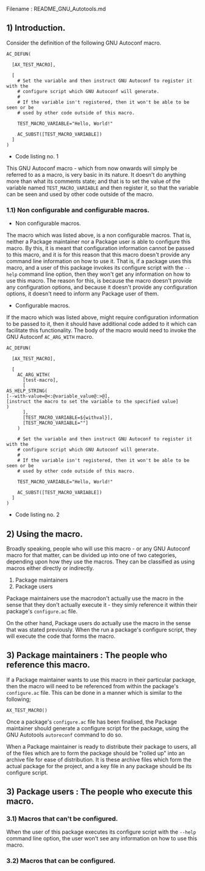 Filename : README_GNU_Autotools.md


## 1) Introduction.

Consider the definition of the following GNU Autoconf macro.

```
AC_DEFUN(

  [AX_TEST_MACRO],

  [
    # Set the variable and then instruct GNU Autoconf to register it with the
    # configure script which GNU Autoconf will generate.
    #
    # If the variable isn't registered, then it won't be able to be seen or be
    # used by other code outside of this macro.

    TEST_MACRO_VARIABLE="Hello, World!"

    AC_SUBST([TEST_MACRO_VARIABLE])
  ]
)
```
  - Code listing no. 1

This GNU Autoconf macro - which from now onwards will simply be referred to as a macro, is very basic in its nature. It doesn't do anything more than what its comments state; and that is to set the value of the variable named ```TEST_MACRO_VARIABLE``` and then register it, so that the variable can be seen and used by other code outside of the macro.


### 1.1) Non configurable and configurable macros.

  - Non configurable macros.

The macro which was listed above, is a non configurable macros. That is, neither a Package maintainer nor a Package user is able to configure this macro. By this, it is meant that configuration information cannot be passed to this macro, and it is for this reason that this macro doesn't provide any command line information on how to use it. That is, if a package uses this macro, and a user of this package invokes its configure script with the ```--help``` command line option, then they won't get any information on how to use this macro. The reason for this, is because the macro doesn't provide any configuration options, and because it doesn't provide any configuration options, it doesn't need to inform any Package user of them.


  - Configurable macros.

If the macro which was listed above, might require configuration information to be passed to it, then it should have additional code added to it which can facilitate this functionality. The body of the macro would need to invoke the GNU Autoconf ```AC_ARG_WITH``` macro.

```
AC_DEFUN(

  [AX_TEST_MACRO],

  [
    AC_ARG_WITH(
      [test-macro],
      [
AS_HELP_STRING(
[--with-value=@<:@variable_value@:>@],
[instruct the macro to set the variable to the specified value]
)
      ],
      [TEST_MACRO_VARIABLE=${withval}],
      [TEST_MACRO_VARIABLE=""]
    )

    # Set the variable and then instruct GNU Autoconf to register it with the
    # configure script which GNU Autoconf will generate.
    #
    # If the variable isn't registered, then it won't be able to be seen or be
    # used by other code outside of this macro.

    TEST_MACRO_VARIABLE="Hello, World!"

    AC_SUBST([TEST_MACRO_VARIABLE])
  ]
)
```
  - Code listing no. 2


## 2) Using the macro.

Broadly speaking, people who will use this macro - or any GNU Autoconf macro for that matter, can be divided up into one of two categories, depending upon how they use the macros. They can be classified as using macros either directly or indirectly.

  1) Package maintainers
  2) Package users

Package maintainers use the macrodon't actually use the macro in the sense that they don't actually execute it - they simly reference it within their package's ```configure.ac``` file.

On the other hand, Package users do actually use the macro in the sense that was stated previously. When the run a package's configure script, they will execute the code that forms the macro.


## 3) Package maintainers : The people who reference this macro.

If a Package maintainer wants to use this macro in their particular package, then the macro will need to be referenced from within the package's ```configure.ac``` file. This can be done in a manner which is similar to the following;

```
AX_TEST_MACRO()
```

Once a package's ```configure.ac``` file has been finalised, the Package maintainer should generate a configure script for the package, using the GNU Autotools ```autoreconf``` command to do so.

When a Package maintainer is ready to distribute their package to users, all of the files which are to form the package should be "rolled up" into an archive file for ease of distribution. It is these archive files which form the actual package for the project, and a key file in any package should be its configure script.


## 3) Package users : The people who execute this macro.

### 3.1) Macros that can't be configured.

When the user of this package executes its configure script with the ```--help``` command line option, the user won't see any information on how to use this macro.


### 3.2) Macros that can be configured.